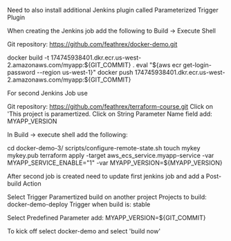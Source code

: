 Need to also install additional Jenkins plugin called Parameterized Trigger Plugin


When creating the Jenkins job add the following to Build -> Execute Shell


Git repository: https://github.com/feathrex/docker-demo.git

docker build -t 174745938401.dkr.ecr.us-west-2.amazonaws.com/myapp:${GIT_COMMIT} .
eval "${aws ecr get-login-password --region us-west-1}"
docker push 174745938401.dkr.ecr.us-west-2.amazonaws.com/myapp:${GIT_COMMIT}


For second Jenkins Job use

Git repository: https://github.com/feathrex/terraform-course.git
Click on 'This project is paramertized.
  Click on String Parameter
    Name field add: MYAPP_VERSION

In Build -> execute shell add the following:

cd docker-demo-3/
scripts/configure-remote-state.sh
touch mykey mykey.pub
terraform apply -target aws_ecs_service.myapp-service -var MYAPP_SERVICE_ENABLE="1" -var MYAPP_VERSION=${MYAPP_VERSION}


After second job is created need to update first jenkins job and add a Post-build Action

Select Trigger Paramertized build on another project
  Projects to build: docker-demo-deploy
  Trigger when build is: stable

  Select Predefined Parameter
  add: MYAPP_VERSION=${GIT_COMMIT}


To kick off select docker-demo and select 'build now'

